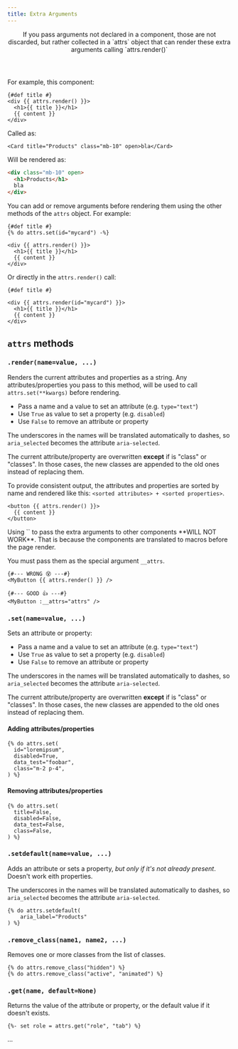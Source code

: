 ```yaml
---
title: Extra Arguments
---
```


<Header title="Extra Arguments">
If you pass arguments not declared in a component, those are not discarded, but rather collected in a `attrs` object that can render these extra arguments calling `attrs.render()`
</Header>

For example, this component:

```html+jinja title="components/Card.jinja"
{#def title #}
<div {{ attrs.render() }}>
  <h1>{{ title }}</h1>
  {{ content }}
</div>
```

Called as:

```html+jinja
<Card title="Products" class="mb-10" open>bla</Card>
```

Will be rendered as:

```html
<div class="mb-10" open>
  <h1>Products</h1>
  bla
</div>
```

You can add or remove arguments before rendering them using the other methods of the `attrs` object. For example:

```html+jinja
{#def title #}
{% do attrs.set(id="mycard") -%}

<div {{ attrs.render() }}>
  <h1>{{ title }}</h1>
  {{ content }}
</div>
```

Or directly in the `attrs.render()` call:

```html+jinja
{#def title #}

<div {{ attrs.render(id="mycard") }}>
  <h1>{{ title }}</h1>
  {{ content }}
</div>
```

## `attrs` methods


### `.render(name=value, ...)`

Renders the current attributes and properties as a string.
Any attributes/properties you pass to this method, will be used to call `attrs.set(**kwargs)` before rendering.

- Pass a name and a value to set an attribute (e.g. `type="text"`)
- Use `True` as value to set a property (e.g. `disabled`)
- Use `False` to remove an attribute or property

The underscores in the names will be translated automatically to dashes, so `aria_selected`
becomes the attribute `aria-selected`.

The current attribute/property are overwritten **except** if is "class" or "classes".
In those cases, the new classes are appended to the old ones instead of replacing them.

To provide consistent output, the attributes and properties are sorted by name and rendered like this: `<sorted attributes> + <sorted properties>`.

```html+jinja
<button {{ attrs.render() }}>
  {{ content }}
</button>
```

<Callout type="warning">
Using `<Component {{ attrs.render() }}>` to pass the extra arguments to other components **WILL NOT WORK**. That is because the components are translated to macros before the page render.

You must pass them as the special argument `__attrs`.

```html+jinja
{#--- WRONG 😵 ---#}
<MyButton {{ attrs.render() }} />

{#--- GOOD 👍 ---#}
<MyButton :__attrs="attrs" />
```
</Callout>


### `.set(name=value, ...)`

Sets an attribute or property:

- Pass a name and a value to set an attribute (e.g. `type="text"`)
- Use `True` as value to set a property (e.g. `disabled`)
- Use `False` to remove an attribute or property

The underscores in the names will be translated automatically to dashes, so `aria_selected`
becomes the attribute `aria-selected`.

The current attribute/property are overwritten **except** if is "class" or "classes".
In those cases, the new classes are appended to the old ones instead of replacing them.


#### Adding attributes/properties

```html+jinja
{% do attrs.set(
  id="loremipsum",
  disabled=True,
  data_test="foobar",
  class="m-2 p-4",
) %}
```

#### Removing attributes/properties

```html+jinja
{% do attrs.set(
  title=False,
  disabled=False,
  data_test=False,
  class=False,
) %}
```


### `.setdefault(name=value, ...)`

Adds an attribute or sets a property, *but only if it's not already present*.
Doesn't work eith properties.

The underscores in the names will be translated automatically to dashes, so `aria_selected`
becomes the attribute `aria-selected`.

```html+jinja
{% do attrs.setdefault(
    aria_label="Products"
) %}
```


### `.remove_class(name1, name2, ...)`

Removes one or more classes from the list of classes.

```html+jinja
{% do attrs.remove_class("hidden") %}
{% do attrs.remove_class("active", "animated") %}
```


### `.get(name, default=None)`

Returns the value of the attribute or property, or the default value if it doesn't exists.

```html+jinja
{%- set role = attrs.get("role", "tab") %}
```

...
